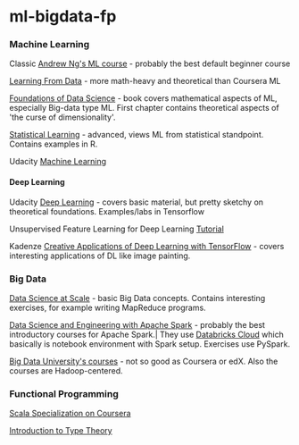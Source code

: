 # ml-bigdata-fp


### Machine Learning
Classic [Andrew Ng's ML course](https://www.coursera.org/learn/machine-learning) - probably the best default beginner course

[Learning From Data](https://www.edx.org/course/learning-data-introductory-machine-caltechx-cs1156x) - more math-heavy and theoretical than Coursera ML

[Foundations of Data Science](http://www.cs.cornell.edu/jeh/bookMay2015.pdf) - book covers mathematical aspects of ML, especially Big-data type ML. First chapter contains theoretical aspects of 'the curse of dimensionality'.

[Statistical Learning](https://lagunita.stanford.edu/courses/HumanitiesSciences/StatLearning/Winter2016/about) - advanced, views ML from statistical standpoint. Contains examples in R.

Udacity [Machine Learning](https://www.udacity.com/course/machine-learning--ud262)

#### Deep Learning
Udacity [Deep Learning](https://www.udacity.com/course/deep-learning--ud730) - covers basic material, but pretty sketchy on theoretical foundations. Examples/labs in Tensorflow

Unsupervised Feature Learning for Deep Learning [Tutorial](http://deeplearning.stanford.edu/tutorial/)

Kadenze [Creative Applications of Deep Learning with TensorFlow](https://www.kadenze.com/courses/creative-applications-of-deep-learning-with-tensorflow-i/info) - covers interesting applications of DL like image painting.


### Big Data

[Data Science at Scale](https://www.coursera.org/specializations/data-science) - basic Big Data concepts. Contains interesting exercises, for example writing MapReduce programs.

[Data Science and Engineering with Apache Spark](https://www.edx.org/xseries/data-science-engineering-apache-spark) - probably the best introductory courses for Apache Spark.|
They use [Databricks Cloud](https://community.cloud.databricks.com/) which basically is notebook environment with Spark setup.
Exercises use PySpark.

[Big Data University's courses](https://bigdatauniversity.com/) - not so good as Coursera or edX. Also the courses are Hadoop-centered.


### Functional Programming

[Scala Specialization on Coursera](https://www.coursera.org/specializations/scala)

[Introduction to Type Theory](http://www.cs.ru.nl/~herman/onderwijs/provingwithCA/paper-lncs.pdf)
